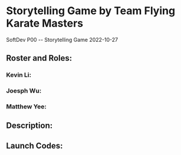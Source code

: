 # Storytelling Game by Team Flying Karate Masters
SoftDev
P00 -- Storytelling Game
2022-10-27

## Roster and Roles:

### Kevin Li:
### Joesph Wu:
### Matthew Yee:


## Description:


## Launch Codes:
